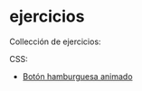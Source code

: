 # ejercicios
Collección de ejercicios:

CSS:
- [Botón hamburguesa animado](./css/btn-hamburger/index.html)
